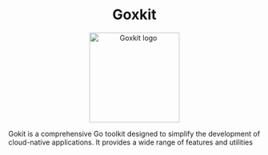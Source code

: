 <h1 align="center">
    Goxkit
</h1>

<p align="center">
  <a href="https://github.com/goxkit">
    <img src="https://avatars.githubusercontent.com/u/210357049?s=400&u=4a05cab74547a94e3b83f5031ca2bea40c4b5d4c&v=4" alt="Goxkit logo" height="180">
  </a>
</p>

<p align="center">

Gokit is a comprehensive Go toolkit designed to simplify the development of cloud-native applications. It provides a wide range of features and utilities
